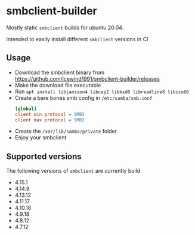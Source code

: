 # smbclient-builder

Mostly static `smbclient` builds for ubuntu 20.04.

Intended to easily install different `smbclient` versions in CI

## Usage

- Download the smbclient binary from https://github.com/icewind1991/smbclient-builder/releases
- Make the download file executable
- Run `apt install libjansson4 libcap2 libbsd0 libreadline8 libicu66`
- Create a bare bones smb config in `/etc/samba/smb.conf`
  ```ini
  [global]                                                                                                                                                                                                                                                       
  client min protocol = SMB2                                                                                                                                                                                                                                     
  client max protocol = SMB3
  ```
- Create the `/var/lib/samba/private` folder
- Enjoy your smbclient

## Supported versions

The following versions of `smbclient` are currently build

- 4.15.1
- 4.14.9
- 4.13.12
- 4.11.17
- 4.10.18
- 4.9.18
- 4.8.12
- 4.7.12

